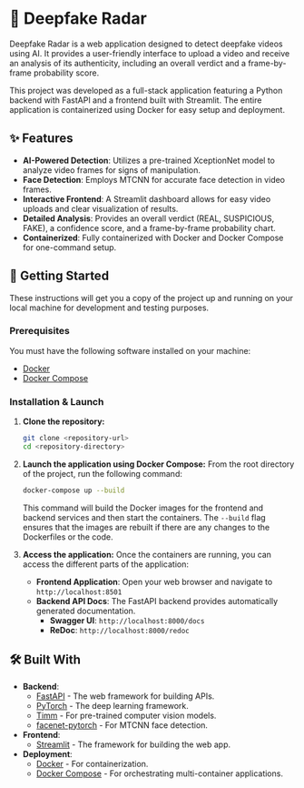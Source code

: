 # 🎯 Deepfake Radar

Deepfake Radar is a web application designed to detect deepfake videos using AI. It provides a user-friendly interface to upload a video and receive an analysis of its authenticity, including an overall verdict and a frame-by-frame probability score.

This project was developed as a full-stack application featuring a Python backend with FastAPI and a frontend built with Streamlit. The entire application is containerized using Docker for easy setup and deployment.

## ✨ Features

-   **AI-Powered Detection**: Utilizes a pre-trained XceptionNet model to analyze video frames for signs of manipulation.
-   **Face Detection**: Employs MTCNN for accurate face detection in video frames.
-   **Interactive Frontend**: A Streamlit dashboard allows for easy video uploads and clear visualization of results.
-   **Detailed Analysis**: Provides an overall verdict (REAL, SUSPICIOUS, FAKE), a confidence score, and a frame-by-frame probability chart.
-   **Containerized**: Fully containerized with Docker and Docker Compose for one-command setup.

## 🚀 Getting Started

These instructions will get you a copy of the project up and running on your local machine for development and testing purposes.

### Prerequisites

You must have the following software installed on your machine:
-   [Docker](https://www.docker.com/get-started)
-   [Docker Compose](https://docs.docker.com/compose/install/)

### Installation & Launch

1.  **Clone the repository:**
    ```sh
    git clone <repository-url>
    cd <repository-directory>
    ```

2.  **Launch the application using Docker Compose:**
    From the root directory of the project, run the following command:
    ```sh
    docker-compose up --build
    ```
    This command will build the Docker images for the frontend and backend services and then start the containers. The `--build` flag ensures that the images are rebuilt if there are any changes to the Dockerfiles or the code.

3.  **Access the application:**
    Once the containers are running, you can access the different parts of the application:
    -   **Frontend Application**: Open your web browser and navigate to `http://localhost:8501`
    -   **Backend API Docs**: The FastAPI backend provides automatically generated documentation.
        -   **Swagger UI**: `http://localhost:8000/docs`
        -   **ReDoc**: `http://localhost:8000/redoc`

## 🛠️ Built With

-   **Backend**:
    -   [FastAPI](https://fastapi.tiangolo.com/) - The web framework for building APIs.
    -   [PyTorch](https://pytorch.org/) - The deep learning framework.
    -   [Timm](https://timm.fast.ai/) - For pre-trained computer vision models.
    -   [facenet-pytorch](https://github.com/timesler/facenet-pytorch) - For MTCNN face detection.
-   **Frontend**:
    -   [Streamlit](https://streamlit.io/) - The framework for building the web app.
-   **Deployment**:
    -   [Docker](https://www.docker.com/) - For containerization.
    -   [Docker Compose](https://docs.docker.com/compose/) - For orchestrating multi-container applications.
